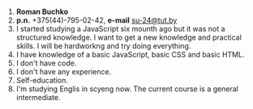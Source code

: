 1. **Roman Buchko**
2. **p.n.** +375(44)-795-02-42, **e-mail** su-24@tut.by
3. I started studying a JavaScript six mounth ago but it was not a structured knowledge. 
I want to get a new knowledge and practical skills. I will be hardworkng and try doing everything.
4. I have knowledge of a basic JavaScript, basic CSS and basic HTML.
5. I don't have code.
6. I don't have any experience.
7. Self-education.
8. I'm studying Englis in scyeng now. The current course is a general intermediate.
